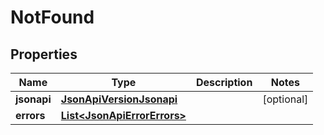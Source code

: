
# NotFound

## Properties
Name | Type | Description | Notes
------------ | ------------- | ------------- | -------------
**jsonapi** | [**JsonApiVersionJsonapi**](JsonApiVersionJsonapi.md) |  |  [optional]
**errors** | [**List&lt;JsonApiErrorErrors&gt;**](JsonApiErrorErrors.md) |  | 



